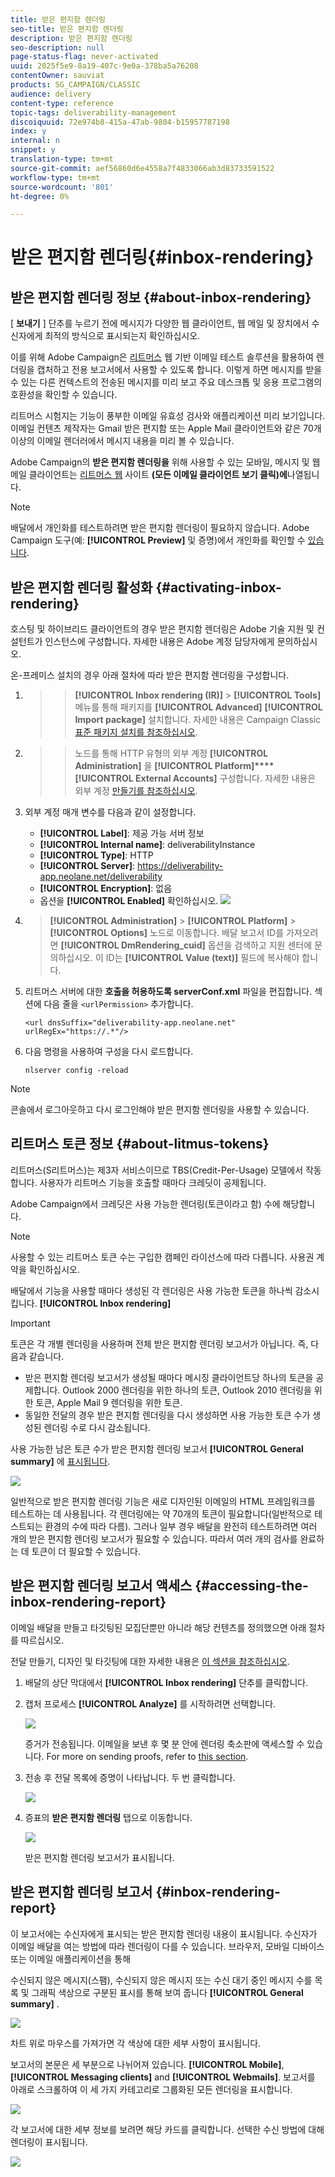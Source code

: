 ```yaml
---
title: 받은 편지함 렌더링
seo-title: 받은 편지함 렌더링
description: 받은 편지함 렌더링
seo-description: null
page-status-flag: never-activated
uuid: 2025f5e9-8a19-407c-9e0a-378ba5a76208
contentOwner: sauviat
products: SG_CAMPAIGN/CLASSIC
audience: delivery
content-type: reference
topic-tags: deliverability-management
discoiquuid: 72e974b8-415a-47ab-9804-b15957787198
index: y
internal: n
snippet: y
translation-type: tm+mt
source-git-commit: aef56860d6e4558a7f4833066ab3d83733591522
workflow-type: tm+mt
source-wordcount: '801'
ht-degree: 0%

---
```



# 받은 편지함 렌더링{#inbox-rendering}

## 받은 편지함 렌더링 정보 {#about-inbox-rendering}

[ **보내기** ] 단추를 누르기 전에 메시지가 다양한 웹 클라이언트, 웹 메일 및 장치에서 수신자에게 최적의 방식으로 표시되는지 확인하십시오.

이를 위해 Adobe Campaign은 [리트머스](https://litmus.com/email-testing) 웹 기반 이메일 테스트 솔루션을 활용하여 렌더링을 캡처하고 전용 보고서에서 사용할 수 있도록 합니다. 이렇게 하면 메시지를 받을 수 있는 다른 컨텍스트의 전송된 메시지를 미리 보고 주요 데스크톱 및 응용 프로그램의 호환성을 확인할 수 있습니다.

리트머스 시험지는 기능이 풍부한 이메일 유효성 검사와 애플리케이션 미리 보기입니다. 이메일 컨텐츠 제작자는 Gmail 받은 편지함 또는 Apple Mail 클라이언트와 같은 70개 이상의 이메일 렌더러에서 메시지 내용을 미리 볼 수 있습니다.

Adobe Campaign의 **받은 편지함 렌더링을** 위해 사용할 수 있는 모바일, 메시지 및 웹 메일 클라이언트는 [리트머스 웹](https://litmus.com/email-testing) 사이트 **(모든 이메일 클라이언트 보기 클릭)에**&#x200B;나열됩니다.

>[!NOTE]
>
>배달에서 개인화를 테스트하려면 받은 편지함 렌더링이 필요하지 않습니다. Adobe Campaign 도구(예: **[!UICONTROL Preview]** 및 증명)에서 개인화를 확인할 수 [있습니다](../../delivery/using/steps-validating-the-delivery.md#sending-a-proof).

## 받은 편지함 렌더링 활성화 {#activating-inbox-rendering}

호스팅 및 하이브리드 클라이언트의 경우 받은 편지함 렌더링은 Adobe 기술 지원 및 컨설턴트가 인스턴스에 구성합니다. 자세한 내용은 Adobe 계정 담당자에게 문의하십시오.

온-프레미스 설치의 경우 아래 절차에 따라 받은 편지함 렌더링을 구성합니다.

1. > > **[!UICONTROL Inbox rendering (IR)]** > **[!UICONTROL Tools]** 메뉴를 통해 패키지를 **[!UICONTROL Advanced]** **[!UICONTROL Import package]** 설치합니다. 자세한 내용은 Campaign Classic [표준 패키지 설치를 참조하십시오](../../installation/using/installing-campaign-standard-packages.md).
1. > > 노드를 통해 HTTP 유형의 외부 계정 **[!UICONTROL Administration]** 을 **[!UICONTROL Platform]****[!UICONTROL External Accounts]** 구성합니다. 자세한 내용은 외부 계정 [만들기를 참조하십시오](../../platform/using/external-accounts.md#creating-an-external-account).
1. 외부 계정 매개 변수를 다음과 같이 설정합니다.
   * **[!UICONTROL Label]**: 제공 가능 서버 정보
   * **[!UICONTROL Internal name]**: deliverabilityInstance
   * **[!UICONTROL Type]**: HTTP
   * **[!UICONTROL Server]**: https://deliverability-app.neolane.net/deliverability
   * **[!UICONTROL Encryption]**: 없음
   * 옵션을 **[!UICONTROL Enabled]** 확인하십시오.
   ![](assets/s_tn_inbox_rendering_external-account.png)

1. > **[!UICONTROL Administration]** > **[!UICONTROL Platform]** > **[!UICONTROL Options]** 노드로 이동합니다. 배달 보고서 ID를 가져오려면 **[!UICONTROL DmRendering_cuid]** 옵션을 검색하고 지원 센터에 문의하십시오. 이 ID는 **[!UICONTROL Value (text)]** 필드에 복사해야 합니다.
1. 리트머스 서버에 대한 **호출을 허용하도록 serverConf.xml** 파일을 편집합니다. 섹션에 다음 줄을 `<urlPermission>` 추가합니다.

   ```
   <url dnsSuffix="deliverability-app.neolane.net" urlRegEx="https://.*"/>
   ```

1. 다음 명령을 사용하여 구성을 다시 로드합니다.

   ```
   nlserver config -reload
   ```

>[!NOTE]
>
>콘솔에서 로그아웃하고 다시 로그인해야 받은 편지함 렌더링을 사용할 수 있습니다.

## 리트머스 토큰 정보 {#about-litmus-tokens}

리트머스(S리트머스)는 제3자 서비스이므로 TBS(Credit-Per-Usage) 모델에서 작동합니다. 사용자가 리트머스 기능을 호출할 때마다 크레딧이 공제됩니다.

Adobe Campaign에서 크레딧은 사용 가능한 렌더링(토큰이라고 함) 수에 해당합니다.

>[!NOTE]
>
>사용할 수 있는 리트머스 토큰 수는 구입한 캠페인 라이선스에 따라 다릅니다. 사용권 계약을 확인하십시오.

배달에서 기능을 사용할 때마다 생성된 각 렌더링은 사용 가능한 토큰을 하나씩 감소시킵니다. **[!UICONTROL Inbox rendering]**

>[!IMPORTANT]
>
>토큰은 각 개별 렌더링을 사용하며 전체 받은 편지함 렌더링 보고서가 아닙니다. 즉, 다음과 같습니다.
>
>* 받은 편지함 렌더링 보고서가 생성될 때마다 메시징 클라이언트당 하나의 토큰을 공제합니다. Outlook 2000 렌더링을 위한 하나의 토큰, Outlook 2010 렌더링을 위한 토큰, Apple Mail 9 렌더링을 위한 토큰.
>* 동일한 전달의 경우 받은 편지함 렌더링을 다시 생성하면 사용 가능한 토큰 수가 생성된 렌더링 수로 다시 감소됩니다.
>



사용 가능한 남은 토큰 수가 받은 편지함 렌더링 보고서 **[!UICONTROL General summary]** 에 [표시됩니다](#inbox-rendering-report).

![](assets/s_tn_inbox_rendering_tokens.png)

일반적으로 받은 편지함 렌더링 기능은 새로 디자인된 이메일의 HTML 프레임워크를 테스트하는 데 사용됩니다. 각 렌더링에는 약 70개의 토큰이 필요합니다(일반적으로 테스트되는 환경의 수에 따라 다름). 그러나 일부 경우 배달을 완전히 테스트하려면 여러 개의 받은 편지함 렌더링 보고서가 필요할 수 있습니다. 따라서 여러 개의 검사를 완료하는 데 토큰이 더 필요할 수 있습니다.

## 받은 편지함 렌더링 보고서 액세스 {#accessing-the-inbox-rendering-report}

이메일 배달을 만들고 타깃팅된 모집단뿐만 아니라 해당 컨텐츠를 정의했으면 아래 절차를 따르십시오.

전달 만들기, 디자인 및 타깃팅에 대한 자세한 내용은 [이 섹션을 참조하십시오](../../delivery/using/about-email-channel.md).

1. 배달의 상단 막대에서 **[!UICONTROL Inbox rendering]** 단추를 클릭합니다.
1. 캡처 프로세스 **[!UICONTROL Analyze]** 를 시작하려면 선택합니다.

   ![](assets/s_tn_inbox_rendering_button.png)

   증거가 전송됩니다. 이메일을 보낸 후 몇 분 안에 렌더링 축소판에 액세스할 수 있습니다. For more on sending proofs, refer to [this section](../../delivery/using/steps-validating-the-delivery.md#sending-a-proof).

1. 전송 후 전달 목록에 증명이 나타납니다. 두 번 클릭합니다.

   ![](assets/s_tn_inbox_rendering_delivery_list.png)

1. 증표의 **받은 편지함 렌더링** 탭으로 이동합니다.

   ![](assets/s_tn_inbox_rendering_tab.png)

   받은 편지함 렌더링 보고서가 표시됩니다.

## 받은 편지함 렌더링 보고서 {#inbox-rendering-report}

이 보고서에는 수신자에게 표시되는 받은 편지함 렌더링 내용이 표시됩니다. 수신자가 이메일 배달을 여는 방법에 따라 렌더링이 다를 수 있습니다. 브라우저, 모바일 디바이스 또는 이메일 애플리케이션을 통해

수신되지 않은 메시지(스팸), 수신되지 않은 메시지 또는 수신 대기 중인 메시지 수를 목록 및 그래픽 색상으로 구분된 표시를 통해 보여 줍니다 **[!UICONTROL General summary]** .

![](assets/s_tn_inbox_rendering_summary.png)

차트 위로 마우스를 가져가면 각 색상에 대한 세부 사항이 표시됩니다.

보고서의 본문은 세 부분으로 나뉘어져 있습니다. **[!UICONTROL Mobile]**, **[!UICONTROL Messaging clients]** and **[!UICONTROL Webmails]**. 보고서를 아래로 스크롤하여 이 세 가지 카테고리로 그룹화된 모든 렌더링을 표시합니다.

![](assets/s_tn_inbox_rendering_report.png)

각 보고서에 대한 세부 정보를 보려면 해당 카드를 클릭합니다. 선택한 수신 방법에 대해 렌더링이 표시됩니다.

![](assets/s_tn_inbox_rendering_example.png)
